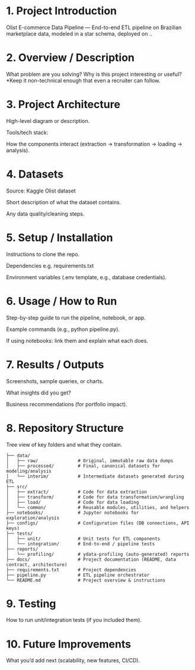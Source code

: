 # 1. Project Introduction

Olist E-commerce Data Pipeline — End-to-end ETL pipeline on Brazilian marketplace data, modeled in a star schema, deployed on ..

# 2. Overview / Description

What problem are you solving?
Why is this project interesting or useful?
*Keep it non-technical enough that even a recruiter can follow.

# 3. Project Architecture

High-level diagram or description.

Tools/tech stack: 

How the components interact (extraction → transformation → loading → analysis).

# 4. Datasets

Source: Kaggle Olist dataset

Short description of what the dataset contains.

Any data quality/cleaning steps.

# 5. Setup / Installation

Instructions to clone the repo.

Dependencies e.g. requirements.txt

Environment variables (.env template, e.g., database credentials).

# 6. Usage / How to Run

Step-by-step guide to run the pipeline, notebook, or app.

Example commands (e.g., python pipeline.py).

If using notebooks: link them and explain what each does.

# 7. Results / Outputs

Screenshots, sample queries, or charts.

What insights did you get?

Business recommendations (for portfolio impact).

# 8. Repository Structure

Tree view of key folders and what they contain.


```text
├── data/
│   ├── raw/               # Original, immutable raw data dumps
│   ├── processed/         # Final, canonical datasets for modeling/analysis
│   └── interim/           # Intermediate datasets generated during ETL
├── src/
│   ├── extract/           # Code for data extraction
│   ├── transform/         # Code for data transformation/wrangling
│   ├── load/              # Code for data loading
│   └── common/            # Reusable modules, utilities, and helpers
├── notebooks/             # Jupyter notebooks for exploration/analysis
├── configs/               # Configuration files (DB connections, API keys)
├── tests/
│   ├── unit/              # Unit tests for ETL components
│   └── integration/       # End-to-end / pipeline tests
├── reports/
│   └── profiling/         # ydata-profiling (auto-generated) reports
├── docs/                  # Project documentation (README, data contract, architecture)
├── requirements.txt       # Project dependencies
├── pipeline.py            # ETL pipeline orchestrator
└── README.md              # Project overview & instructions
```

# 9. Testing

How to run unit/integration tests (if you included them).

# 10. Future Improvements

What you’d add next (scalability, new features, CI/CD).
